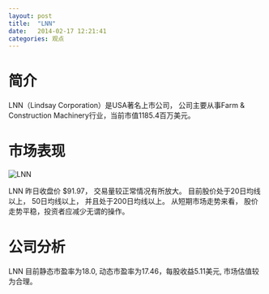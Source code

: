 ```yaml
---
layout: post
title:  "LNN"
date:   2014-02-17 12:21:41
categories: 观点
---
```


# 简介
LNN（Lindsay Corporation）是USA著名上市公司，
公司主要从事Farm & Construction Machinery行业，当前市值1185.4百万美元。

# 市场表现

![LNN](http://finviz.com/chart.ashx?t=LNN&ty=c&ta=1&p=d&s=l)

LNN 昨日收盘价 $91.97，
交易量较正常情况有所放大。
目前股价处于20日均线以上，
50日均线以上，
并且处于200日均线以上。
从短期市场走势来看，
股价走势平稳，投资者应减少无谓的操作。

# 公司分析
LNN 目前静态市盈率为18.0, 动态市盈率为17.46，每股收益5.11美元,
市场估值较为合理。
